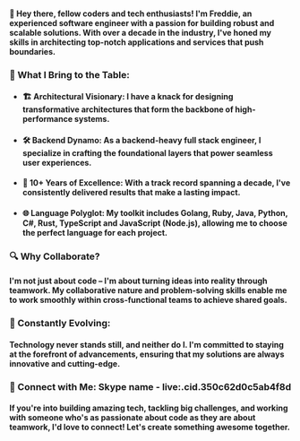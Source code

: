 #### 👋 Hey there, fellow coders and tech enthusiasts! I'm Freddie, an experienced software engineer with a passion for building robust and scalable solutions. With over a decade in the industry, I've honed my skills in architecting top-notch applications and services that push boundaries.

### 🚀 What I Bring to the Table:

* #### 🏗️ Architectural Visionary: I have a knack for designing transformative architectures that form the backbone of high-performance systems.
* #### 🛠️ Backend Dynamo: As a backend-heavy full stack engineer, I specialize in crafting the foundational layers that power seamless user experiences.
* #### 💼 10+ Years of Excellence: With a track record spanning a decade, I've consistently delivered results that make a lasting impact.
* #### 🌐 Language Polyglot: My toolkit includes Golang, Ruby, Java, Python, C#, Rust, TypeScript and JavaScript (Node.js), allowing me to choose the perfect language for each project.

### 🔍 Why Collaborate?
#### I'm not just about code – I'm about turning ideas into reality through teamwork. My collaborative nature and problem-solving skills enable me to work smoothly within cross-functional teams to achieve shared goals.

### 🌱 Constantly Evolving:
#### Technology never stands still, and neither do I. I'm committed to staying at the forefront of advancements, ensuring that my solutions are always innovative and cutting-edge.

### 🔗 Connect with Me: Skype name - live:.cid.350c62d0c5ab4f8d
#### If you're into building amazing tech, tackling big challenges, and working with someone who's as passionate about code as they are about teamwork, I'd love to connect! Let's create something awesome together.
